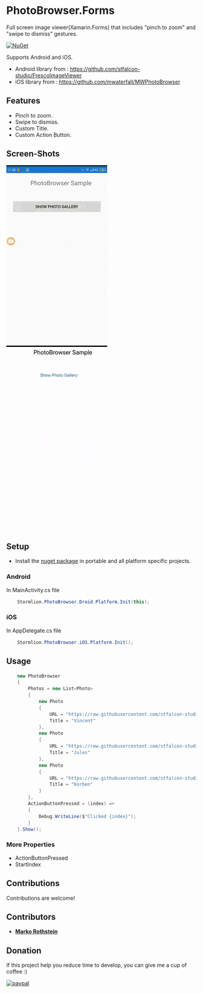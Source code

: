 # PhotoBrowser.Forms

Full screen image viewer(Xamarin.Forms) that includes "pinch to zoom" and "swipe to dismiss" gestures.

[![NuGet](https://img.shields.io/nuget/v/PhotoBrowser.Forms.svg)](https://www.nuget.org/packages/PhotoBrowser.Forms/)

Supports Android and iOS.
* Android library from : https://github.com/stfalcon-studio/FrescoImageViewer
* iOS library from : https://github.com/mwaterfall/MWPhotoBrowser

## Features

* Pinch to zoom.
* Swipe to dismiss.
* Custom Title.
* Custom Action Button.

## Screen-Shots

<img src="ScreenShots/screenshot_android.gif" alt="PhotoBrowser for Android"/> <img src="ScreenShots/screenshot_ios.gif" alt="PhotoBrowser for iOS"/>

## Setup

* Install the [nuget package](https://www.nuget.org/packages/PhotoBrowser.Forms) in portable and all platform specific projects.

### Android

In MainActivity.cs file

```cs
    Stormlion.PhotoBrowser.Droid.Platform.Init(this);
```

### iOS

In AppDelegate.cs file

```cs
    Stormlion.PhotoBrowser.iOS.Platform.Init();
```
## Usage

```cs
    new PhotoBrowser
    {
        Photos = new List<Photo>
        {
            new Photo
            {
                URL = "https://raw.githubusercontent.com/stfalcon-studio/FrescoImageViewer/v.0.5.0/images/posters/Vincent.jpg",
                Title = "Vincent"
            },
            new Photo
            {
                URL = "https://raw.githubusercontent.com/stfalcon-studio/FrescoImageViewer/v.0.5.0/images/posters/Jules.jpg",
                Title = "Jules"
            },
            new Photo
            {
                URL = "https://raw.githubusercontent.com/stfalcon-studio/FrescoImageViewer/v.0.5.0/images/posters/Korben.jpg",
                Title = "Korben"
            }
        },
        ActionButtonPressed = (index) =>
        {
            Debug.WriteLine($"Clicked {index}");
        }
    }.Show();
```

### More Properties
* ActionButtonPressed
* StartIndex

## Contributions
Contributions are welcome!

## Contributors
* **[Marko Rothstein](https://www.facebook.com/profile.php?id=100014026622428)**


## Donation
If this project help you reduce time to develop, you can give me a cup of coffee :)

[![paypal](https://www.paypalobjects.com/en_US/i/btn/btn_donateCC_LG.gif)](https://www.paypal.com/cgi-bin/webscr?cmd=_s-xclick&hosted_button_id=EHWABRHDW6LSA)
